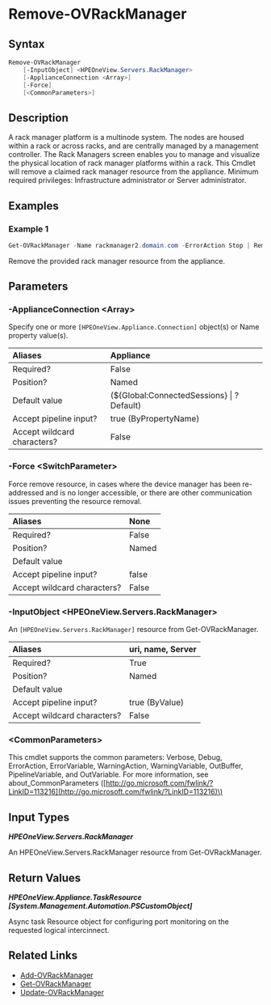 ﻿---
description: Remove rack manager from appliance.
---

# Remove-OVRackManager

## Syntax

```powershell
Remove-OVRackManager
    [-InputObject] <HPEOneView.Servers.RackManager>
    [-ApplianceConnection <Array>]
    [-Force]
    [<CommonParameters>]
```

## Description

A rack manager platform is a multinode system. The nodes are housed within a rack or across racks, and are centrally managed by a management controller. The Rack Managers screen enables you to manage and visualize the physical location of rack manager platforms within a rack. This Cmdlet will remove a claimed rack manager resource from the appliance. Minimum required privileges: Infrastructure administrator or Server administrator. 

## Examples

###  Example 1 

```powershell
Get-OVRackManager -Name rackmanager2.domain.com -ErrorAction Stop | Remove-OVRackManager
```

Remove the provided rack manager resource from the appliance.

## Parameters

### -ApplianceConnection &lt;Array&gt;

Specify one or more `[HPEOneView.Appliance.Connection]` object(s) or Name property value(s).

| Aliases | Appliance |
| :--- | :--- |
| Required? | False |
| Position? | Named |
| Default value | (${Global:ConnectedSessions} &vert; ? Default) |
| Accept pipeline input? | true (ByPropertyName) |
| Accept wildcard characters? | False |

### -Force &lt;SwitchParameter&gt;

Force remove resource, in cases where the device manager has been re-addressed and is no longer accessible, or there are other communication issues preventing the resource removal.

| Aliases | None |
| :--- | :--- |
| Required? | False |
| Position? | Named |
| Default value |  |
| Accept pipeline input? | false |
| Accept wildcard characters? | False |

### -InputObject &lt;HPEOneView.Servers.RackManager&gt;

An `[HPEOneView.Servers.RackManager]` resource from Get-OVRackManager.

| Aliases | uri, name, Server |
| :--- | :--- |
| Required? | True |
| Position? | Named |
| Default value |  |
| Accept pipeline input? | true (ByValue) |
| Accept wildcard characters? | False |

### &lt;CommonParameters&gt;

This cmdlet supports the common parameters: Verbose, Debug, ErrorAction, ErrorVariable, WarningAction, WarningVariable, OutBuffer, PipelineVariable, and OutVariable. For more information, see about\_CommonParameters \([http://go.microsoft.com/fwlink/?LinkID=113216](http://go.microsoft.com/fwlink/?LinkID=113216)\)

## Input Types

_**HPEOneView.Servers.RackManager**_

An HPEOneView.Servers.RackManager resource from Get-OVRackManager.

## Return Values

_**HPEOneView.Appliance.TaskResource [System.Management.Automation.PSCustomObject]**_

Async task Resource object for configuring port monitoring on the requested logical intercinnect.

## Related Links

* [Add-OVRackManager](add-ovrackmanager.md)
* [Get-OVRackManager](get-ovrackmanager.md)
* [Update-OVRackManager](update-ovrackmanager.md)
